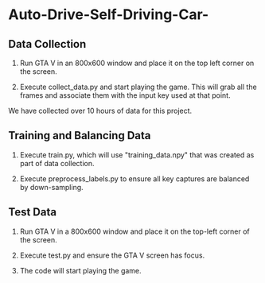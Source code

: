 # Auto-Drive-Self-Driving-Car-

## Data Collection

1. Run GTA V in an 800x600 window and place it on the top left corner on the screen.

2. Execute collect_data.py and start playing the game. This will grab all the frames and associate them with the input key used at that point. 

We have collected over 10 hours of data for this project.

## Training and Balancing Data

1. Execute train.py, which will use "training_data.npy" that was created as part of data collection.

2. Execute preprocess_labels.py to ensure all key captures are balanced by down-sampling.

## Test Data

1. Run GTA V in a 800x600 window and place it on the top-left corner of the screen.

2. Execute test.py and ensure the GTA V screen has focus.

3. The code will start playing the game.



